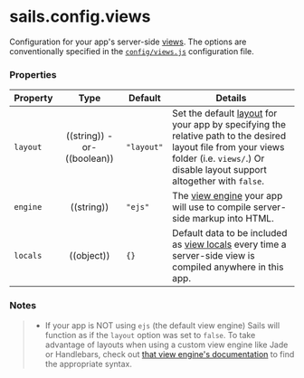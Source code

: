 # sails.config.views

Configuration for your app's server-side [views](./#!documentation/reference/Views).  The options are conventionally specified in the [`config/views.js`](/#/documentation/anatomy/myApp/config/views.js.html) configuration file.


### Properties

| Property    | Type       | Default   | Details |
|-----------|:----------:|-----------|---------|
| `layout`  | ((string)) -or- ((boolean))     | `"layout"`  | Set the default [layout](./#!documentation/reference/Views/Layouts.html) for your app by specifying the relative path to the desired layout file from your views folder (i.e. `views/`.)  Or disable layout support altogether with `false`.
| `engine`  | ((string)) | `"ejs"` | The [view engine](./#!documentation/reference/Views/ViewEngines.html) your app will use to compile server-side markup into HTML.
| `locals` | ((object)) | `{}` | Default data to be included as [view locals](./#!documentation/reference/Views/Locals.html) every time a server-side view is compiled anywhere in this app. |

### Notes

> + If your app is NOT using `ejs` (the default view engine) Sails will function as if the `layout` option was set to `false`.  To take advantage of layouts when using a custom view engine like Jade or Handlebars, check out [that view engine's documentation](./#!documentation/reference/Views/ViewEngines.html) to find the appropriate syntax.



<docmeta name="uniqueID" value="sailsconfigviews588825">
<docmeta name="displayName" value="sails.config.views">

